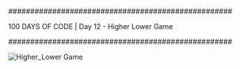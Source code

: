 ###################################################

100 DAYS OF CODE | Day 12 - Higher Lower Game

###################################################

![Higher_Lower Game](https://user-images.githubusercontent.com/44852992/201487432-83e50fd6-549c-4736-b10d-9d8ac394b33f.gif)
